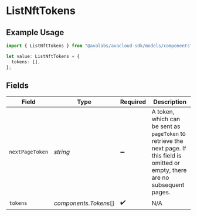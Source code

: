# ListNftTokens

## Example Usage

```typescript
import { ListNftTokens } from "@avalabs/avacloud-sdk/models/components";

let value: ListNftTokens = {
  tokens: [],
};
```

## Fields

| Field                                                                                                                                  | Type                                                                                                                                   | Required                                                                                                                               | Description                                                                                                                            |
| -------------------------------------------------------------------------------------------------------------------------------------- | -------------------------------------------------------------------------------------------------------------------------------------- | -------------------------------------------------------------------------------------------------------------------------------------- | -------------------------------------------------------------------------------------------------------------------------------------- |
| `nextPageToken`                                                                                                                        | *string*                                                                                                                               | :heavy_minus_sign:                                                                                                                     | A token, which can be sent as `pageToken` to retrieve the next page. If this field is omitted or empty, there are no subsequent pages. |
| `tokens`                                                                                                                               | *components.Tokens*[]                                                                                                                  | :heavy_check_mark:                                                                                                                     | N/A                                                                                                                                    |